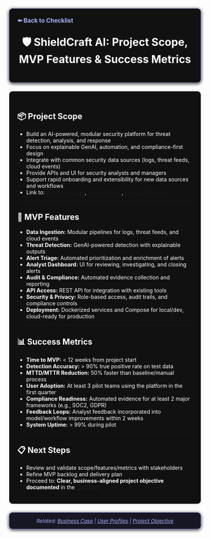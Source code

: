 <section style="border:1px solid #a5b4fc; border-radius:10px; margin:1.5em 0; box-shadow:0 2px 8px #222; padding:1.5em; background:#111; color:#fff;">
<div style="margin-bottom:1.5em;">
  <a href="./checklist.md" style="color:#a5b4fc; font-weight:bold; text-decoration:none; font-size:1.1em;">⬅️ Back to Checklist</a>
</div>
<h1 align="center" style="margin-top:0; font-size:2em;">🛡️ ShieldCraft AI: Project Scope, MVP Features & Success Metrics</h1>
</section>

<section style="border:1px solid #e0e0e0; border-radius:10px; margin:1.5em 0; box-shadow:0 2px 8px #f0f0f0; padding:1.5em; background:#111; color:#fff;">

## 📦 Project Scope

- Build an AI-powered, modular security platform for threat detection, analysis, and response
- Focus on explainable GenAI, automation, and compliance-first design
- Integrate with common security data sources (logs, threat feeds, cloud events)
- Provide APIs and UI for security analysts and managers
- Support rapid onboarding and extensibility for new data sources and workflows
- Link to: [Business Case](./business_case.md) <!-- BROKEN LINK -->, [User Profiles](./user_profiles.md) <!-- BROKEN LINK -->, [Project Objective](./project_objective.md) <!-- BROKEN LINK -->

---

## 🚀 MVP Features

- **Data Ingestion:** Modular pipelines for logs, threat feeds, and cloud events
- **Threat Detection:** GenAI-powered detection with explainable outputs
- **Alert Triage:** Automated prioritization and enrichment of alerts
- **Analyst Dashboard:** UI for reviewing, investigating, and closing alerts
- **Audit & Compliance:** Automated evidence collection and reporting
- **API Access:** REST API for integration with existing tools
- **Security & Privacy:** Role-based access, audit trails, and compliance controls
- **Deployment:** Dockerized services and Compose for local/dev, cloud-ready for production

---

## 📊 Success Metrics

- **Time to MVP:** < 12 weeks from project start
- **Detection Accuracy:** > 90% true positive rate on test data
- **MTTD/MTTR Reduction:** 50% faster than baseline/manual process
- **User Adoption:** At least 3 pilot teams using the platform in the first quarter
- **Compliance Readiness:** Automated evidence for at least 2 major frameworks (e.g., SOC2, GDPR)
- **Feedback Loops:** Analyst feedback incorporated into model/workflow improvements within 2 weeks
- **System Uptime:** > 99% during pilot

---

## 📋 Next Steps

- Review and validate scope/features/metrics with stakeholders
- Refine MVP backlog and delivery plan
- Proceed to: **Clear, business-aligned project objective documented** in the [Checklist](./checklist.md) <!-- BROKEN LINK -->

</section>

<section style="border:1px solid #a5b4fc; border-radius:10px; margin:1.5em 0; box-shadow:0 2px 8px #222; padding:1em; background:#181825; color:#a5b4fc; font-size:0.95em; text-align:center;">
  <em>Related: <a href="./business_case.md" style="color:#a5b4fc;">Business Case</a> | <a href="./user_profiles.md" style="color:#a5b4fc;">User Profiles</a> | <a href="./project_objective.md" style="color:#a5b4fc;">Project Objective</a></em>
</section>
